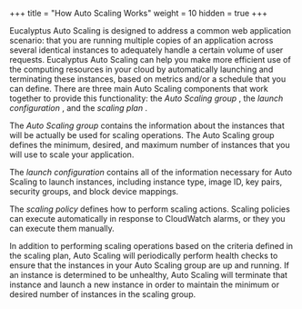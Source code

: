+++
title = "How Auto Scaling Works"
weight = 10
hidden = true
+++

Eucalyptus Auto Scaling is designed to address a common web application scenario: that you are running multiple copies of an application across several identical instances to adequately handle a certain volume of user requests. Eucalyptus Auto Scaling can help you make more efficient use of the computing resources in your cloud by automatically launching and terminating these instances, based on metrics and/or a schedule that you can define. There are three main Auto Scaling components that work together to provide this functionality: the *Auto Scaling group* , the *launch configuration* , and the *scaling plan* . 

The *Auto Scaling group* contains the information about the instances that will be actually be used for scaling operations. The Auto Scaling group defines the minimum, desired, and maximum number of instances that you will use to scale your application. 

The *launch configuration* contains all of the information necessary for Auto Scaling to launch instances, including instance type, image ID, key pairs, security groups, and block device mappings. 

The *scaling policy* defines how to perform scaling actions. Scaling policies can execute automatically in response to CloudWatch alarms, or they you can execute them manually. 

In addition to performing scaling operations based on the criteria defined in the scaling plan, Auto Scaling will periodically perform health checks to ensure that the instances in your Auto Scaling group are up and running. If an instance is determined to be unhealthy, Auto Scaling will terminate that instance and launch a new instance in order to maintain the minimum or desired number of instances in the scaling group. 


